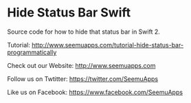 Hide Status Bar Swift
=========================

Source code for how to hide that status bar in Swift 2.

Tutorial:
http://www.seemuapps.com/tutorial-hide-status-bar-programmatically

Check out our Website: http://www.seemuapps.com

Follow us on Twtitter: https://twitter.com/SeemuApps

Like us on Facebook: https://www.facebook.com/SeemuApps
